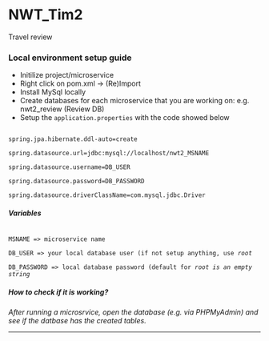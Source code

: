 # NWT_Tim2

Travel review

<h3>Local environment setup guide</h3>
<ul>
  <li>Initilize project/microservice</li>
  <li>Right click on pom.xml -> (Re)Import</li>
  <li>Install MySql locally</li>
  <li>Create databases for each microservice that you are working on: e.g. nwt2_review (Review DB)</li>
  <li>Setup the <code>application.properties</code> with the code showed below</li>
</ul>

<code>
spring.jpa.hibernate.ddl-auto=create 
</code>

<code>
spring.datasource.url=jdbc:mysql://localhost/nwt2_MSNAME
</code>

<code>
spring.datasource.username=DB_USER
</code>

<code>
spring.datasource.password=DB_PASSWORD
</code>

<code>
spring.datasource.driverClassName=com.mysql.jdbc.Driver  
</code>

<h5>Variables</h5>

<code>
MSNAME => microservice name
</code>

<code>
DB_USER => your local database user (if not setup anything, use <i>root</i>
</code>

<code>
DB_PASSWORD => local database password (default for <i>root</li> is an empty string
</code>

<h5>How to check if it is working?</h5>

After running a microsrvice, open the database (e.g. via PHPMyAdmin) and see if the datbase has the created tables.

<hr />

